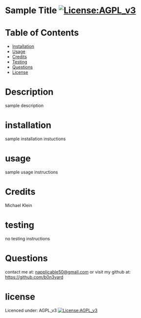 
# Sample Title [![License:AGPL_v3 ](https://img.shields.io/badge/License-AGPL_v3-blue.svg)](https://www.gnu.org/licenses/agpl-3.0)
# Table of Contents
- [Installation](#installation)
- [Usage](#usage)
- [Credits](#Credits)
- [Testing](#testing)
- [Questions](#Questions)
- [License](#license)
# Description
sample description
# installation
sample installation instuctions
# usage    
sample usage instructions
# Credits
Michael Klein
# testing
no testing instructions
# Questions
contact me at: [napplicable50@gmail.com](mailto:napplicable50@gmail.com)
or visit my github at: https://github.com/b0n3yard
# license
Licenced under:
AGPL_v3
[![License:AGPL_v3 ](https://img.shields.io/badge/License-AGPL_v3-blue.svg)](https://www.gnu.org/licenses/agpl-3.0)

       
        